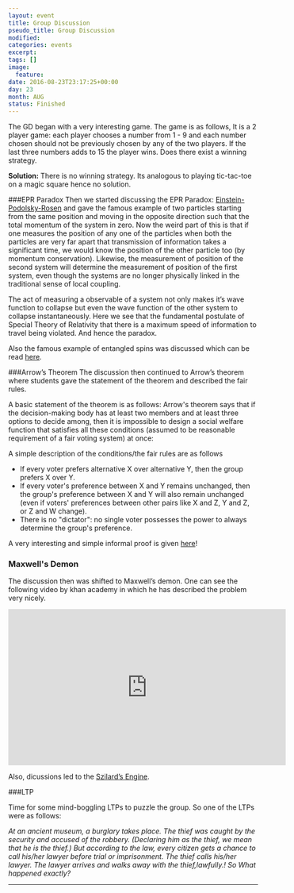 ```yaml
---
layout: event
title: Group Discussion
pseudo_title: Group Discussion
modified:
categories: events
excerpt:
tags: []
image:
  feature:
date: 2016-08-23T23:17:25+00:00
day: 23
month: AUG
status: Finished
---
```


The GD began with a very interesting game. The game is as follows,
It is a 2 player game: each player chooses a number from 1 - 9 and each number chosen should not be previously chosen by any of the two players. If the last three numbers adds to 15 the player wins. Does there exist a winning strategy.


**Solution:** There is no winning strategy. Its analogous to playing tic-tac-toe on a magic square hence no solution.


###EPR Paradox
Then we started discussing the EPR Paradox: [Einstein-Podolsky-Rosen]( https://en.wikipedia.org/wiki/EPR_paradox ) and gave the famous example of two particles starting from the same position and moving in the opposite direction such that the total momentum of the system in zero. Now the weird part of this is that if one measures the position of any one of the particles when both the particles are very far apart that transmission of information takes a significant time, we would know the position of the other particle too (by momentum conservation). Likewise, the measurement of position of the second system will determine the measurement of position of the first system, even though the systems are no longer physically linked in the traditional sense of local coupling.

The act of measuring a observable of a system not only makes it’s wave function to collapse but even the wave function of the other system to collapse instantaneously. Here we see that the fundamental postulate of Special Theory of Relativity that there is a maximum speed of information to travel being violated. And hence the paradox.

Also the famous example of entangled spins was discussed which can be read [here](https://en.wikipedia.org/wiki/EPR_paradox).

###Arrow’s Theorem
The discussion then continued to Arrow’s theorem where students gave the statement of the theorem and described the fair rules.

A basic statement of the theorem is as follows:
Arrow's theorem says that if the decision-making body has at least two members and at least three options to decide among, then it is impossible to design a social welfare function that satisfies all these conditions (assumed to be reasonable requirement of a fair voting system) at once:

A simple description of the conditions/the fair rules are as follows
  * If every voter prefers alternative X over alternative Y, then the group prefers X over Y.
  * If every voter's preference between X and Y remains unchanged, then the group's preference between X and Y will also remain unchanged (even if voters' preferences between other pairs like X and Z, Y and Z, or Z and W change).
  * There is no "dictator": no single voter possesses the power to always determine the group's preference.

A very interesting and simple informal proof is given [here](https://en.wikipedia.org/wiki/Arrow%27s_impossibility_theorem)!


### Maxwell's Demon

The discussion then was shifted to Maxwell’s demon. One can see the following video by khan academy in which he has described the problem very nicely.

<iframe width="560" height="315" src="https://www.youtube.com/embed/aKRDvSZ-igA" frameborder="0" allowfullscreen></iframe>  

Also, dicussions led to the [Szilard’s Engine](http://www.quantumcomplexity.org/tutorials/knowledge-is-power-the-energy-content-of-bits/).

###LTP

Time for some mind-boggling LTPs to puzzle the group. So one of the LTPs were as follows:

*At an ancient museum, a burglary takes place. The thief was caught by the security and accused of the robbery. (Declaring him as the thief, we mean that he is the thief.) But according to the law, every citizen gets a chance to call his/her lawyer before trial or imprisonment. The thief calls his/her lawyer. The lawyer arrives and walks away with the thief,lawfully.!
So What happened exactly?*

<hr>
